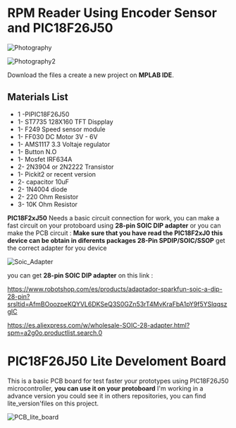 # **RPM Reader Using Encoder Sensor and PIC18F26J50**

![Photography](https://github.com/user-attachments/assets/e3d4f1f7-689b-4edd-9701-db6b00baab19)

![Photography2](https://github.com/user-attachments/assets/da7294c1-472d-47f4-94a6-afed8e051eb5)


Download the files a create a new project on **MPLAB IDE**.

## Materials List

* 1 -PIPIC18F26J50
* 1- ST7735 128X160 TFT Dispplay
* 1- F249 Speed sensor module
* 1- FF030 DC Motor 3V - 6V
* 1- AMS1117 3.3 Voltaje regulator
* 1- Button N.O
* 1- Mosfet IRF634A
* 2- 2N3904 or 2N2222 Transistor
* 1- Pickit2 or recent version
* 2- capacitor 10uF
* 2- 1N4004 diode
* 2- 220 Ohm Resistor
* 3- 10K Ohm Resistor

**PIC18F2xJ50** Needs a basic circuit connection for work, you can make a fast circuit on your protoboard using **28-pin SOIC DIP adapter** or you can make the PCB circuit :
**Make sure that you have read the PIC18F2xJ0 this device can be obtain in diferents packages 28-Pin SPDIP/SOIC/SSOP** get the correct adapter for you device

![Soic_Adapter](https://github.com/user-attachments/assets/1856742a-0e35-4ee1-a9c5-26358790dd23)

you can get **28-pin SOIC DIP adapter** on this link :

https://www.robotshop.com/es/products/adaptador-sparkfun-soic-a-dip-28-pin?srsltid=AfmBOoozpeKQYVL6DKSeQ3S0GZn53rT4MvKraFbA1pY9f5YSlqqszgIC

https://es.aliexpress.com/w/wholesale-SOIC-28-adapter.html?spm=a2g0o.productlist.search.0

# **PIC18F26J50 Lite Develoment Board**

This is a basic PCB board for test faster your prototypes using PIC18F26J50 microcontroller, **you can use it on your protoboard** I'm working in a advance version you could see it in others repositories, you can find lite_version'files on this project.

![PCB_lite_board](https://github.com/user-attachments/assets/7712689f-b407-420f-ab4b-15c9686fdeeb)







